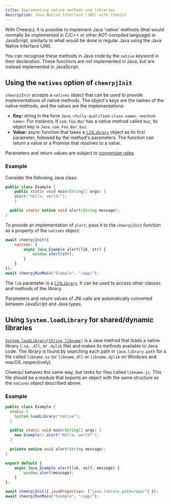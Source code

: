 ```yaml
---
title: Implementing native methods and libraries
description: Java Native Interface (JNI) with CheerpJ
---
```


With CheerpJ, it is possible to implement Java 'native' methods (that would normally be implemented in C/C++ or other AOT-compiled language) in JavaScript, similarly to what would be done in regular Java using the Java Native Interface (JNI).

You can recognise these methods in Java code by the `native` keyword in their declaration. These functions are not implemented in Java, but are instead implemented in JavaScript.

## Using the `natives` option of `cheerpjInit`

`cheerpjInit` accepts a `natives` object that can be used to provide implementations of native methods. The object's keys are the names of the native methods, and the values are the implementations:

- **Key:** string in the form `Java_<fully-qualified-class-name>_<method-name>`. For instance, if `com.foo.Bar` has a native method called `baz`, its object key is `Java_com_foo_Bar_baz`.
- **Value:** async function that takes a [`CJ3Library`] object as its first parameter, followed by the method's parameters. The function can return a value or a Promise that resolves to a value.

Parameters and return values are subject to [conversion rules].

### Example

Consider the following Java class:

```java title="Example.java"
public class Example {
	public static void main(String[] args) {
    alert("Hello, world!");
	}

  public static native void alert(String message);
}
```

To provide an implementation of `alert`, pass it to the `cheerpjInit` function as a property of the `natives` object:

```js
await cheerpjInit({
	natives: {
		async Java_Example_alert(lib, str) {
			window.alert(str);
		}
	}
});
await cheerpjRunMain("Example", "/app/");
```

The `lib` parameter is a [`CJ3Library`]. It can be used to access other classes and methods of the library.

Parameters and return values of JNI calls are automatically converted between JavaScript and Java types.

## Using `System.loadLibrary` for shared/dynamic libraries

[`System.loadLibrary(String libname)`] is a Java method that loads a native library (`.so`, `.dll`, or `.dylib` file) and makes its methods available to Java code. The library is found by searching each path in `java.library.path` for a file called `libname.so` (or `libname.dll` or `libname.dylib` on Windows and macOS, respectively).

CheerpJ behaves the same way, but looks for files called `libname.js`. This file should be a module that exports an object with the same structure as the `natives` object described above.

### Example

```java title={Example.java}
public class Example {
  static {
    System.loadLibrary("native");
  }

  public static void main(String[] args) {
    new Example().alert("Hello, world!");
  }

  private native void alert(String message);
}
```

```js title={native.js}
export default {
	async Java_Example_alert(lib, self, message) {
		window.alert(message);
	}
};
```

```js
await cheerpjInit({ javaProperties: ["java.library.path=/app/"] });
await cheerpjRunMain("Example", "/app/");
```

[`CJ3Library`]: /docs/reference/CJ3Library
[conversion rules]: /docs/reference/cheerpjRunLibrary#conversion-rules
[`System.loadLibrary(String libname)`]: https://docs.oracle.com/javase/8/docs/api/java/lang/System.html#loadLibrary-java.lang.String-
